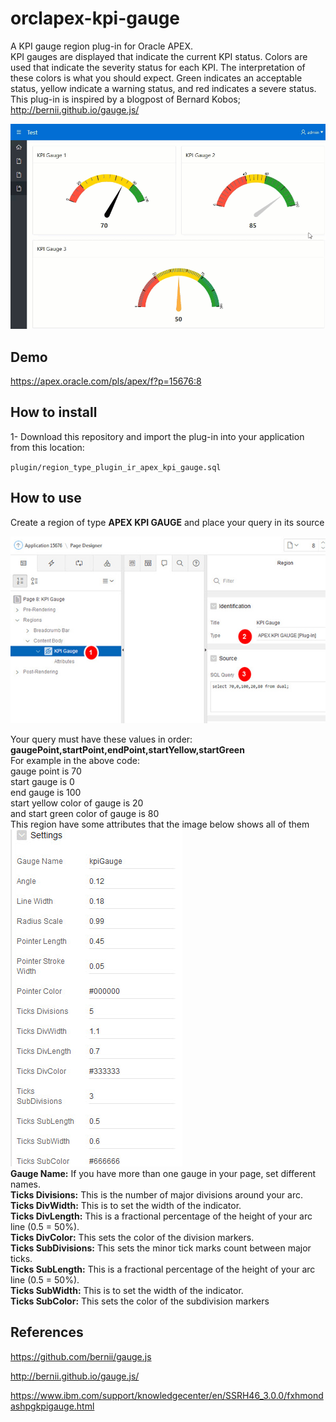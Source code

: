 # orclapex-kpi-gauge
A KPI gauge region plug-in for Oracle APEX.  
KPI  gauges are displayed that indicate the current KPI status. Colors are used that indicate the severity status for each KPI. The interpretation of these colors is what you should expect. Green indicates an acceptable status, yellow indicate a warning status, and red indicates a severe status.  
This  plug-in is inspired by a blogpost of  Bernard Kobos; http://bernii.github.io/gauge.js/  

![](https://raw.githubusercontent.com/mortezamashhadi/orclapex-kpi-gauge/master/preview.gif)

## Demo
https://apex.oracle.com/pls/apex/f?p=15676:8

## How to install
1- Download this repository and import the plug-in into your application from this location:

`plugin/region_type_plugin_ir_apex_kpi_gauge.sql`

## How to use
Create a region of type **APEX KPI GAUGE** and place your query in its source

<img src="https://raw.githubusercontent.com/mortezamashhadi/orclapex-kpi-gauge/master/images/query.jpg?token=AsPn-vD1cQwr5tzynwtc3-bMYPkoVjznks5cS29WwA%3D%3D" width="600px">

Your query must have these values in order: **gaugePoint,startPoint,endPoint,startYellow,startGreen**  
For example in the above code:  
gauge point  is 70  
start gauge is 0  
end gauge is  100  
start yellow color of gauge is 20  
and start green color of gauge is 80  
This region have some attributes that the image below shows all of them  
<img src="https://raw.githubusercontent.com/mortezamashhadi/orclapex-kpi-gauge/master/images/attributes.jpg?token=AsPn-oCCWBBkB-a-kxJkwZp4UkatpIp2ks5cS3KawA%3D%3D">  
**Gauge Name:** If you have more than one gauge in your page, set different names.  
**Ticks Divisions:** This is the number of major divisions around your arc.  
**Ticks DivWidth:** This is to set the width of the indicator.  
**Ticks DivLength:** This is a fractional percentage of the height of your arc line (0.5 = 50%).  
**Ticks DivColor:** This sets the color of the division markers.  
**Ticks SubDivisions:** This sets the minor tick marks count between major ticks.  
**Ticks SubLength:** This is a fractional percentage of the height of your arc line (0.5 = 50%).  
**Ticks SubWidth:** This is to set the width of the indicator.  
**Ticks SubColor:** This sets the color of the subdivision markers  
## References

https://github.com/bernii/gauge.js  

http://bernii.github.io/gauge.js/   

https://www.ibm.com/support/knowledgecenter/en/SSRH46_3.0.0/fxhmondashpgkpigauge.html
